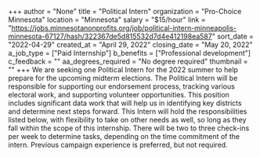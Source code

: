 +++
author = "None"
title = "Political Intern"
organization = "Pro-Choice Minnesota"
location = "Minnesota"
salary = "$15/hour"
link = "https://jobs.minnesotanonprofits.org/job/political-intern-minneapolis-minnesota-67127/hash/322367de5d815532d7d4e412198ea587"
sort_date = "2022-04-29"
created_at = "April 29, 2022"
closing_date = "May 20, 2022"
a_job_type = ["Paid Internship"]
b_benefits = ["Professional development"]
c_feedback = ""
aa_degrees_required = "No degree required"
thumbnail = ""
+++
We are seeking one Political Intern for the 2022 summer to help prepare for the upcoming midterm elections. The Political Intern will be responsible for supporting our endorsement process, tracking various electoral work, and supporting volunteer opportunities. This position includes significant data work that will help us in identifying key districts and determine next steps forward. This Intern will hold the responsibilities listed below, with flexibility to take on other needs as well, so long as they fall within the scope of this internship. There will be two to three check-ins per week to determine tasks, depending on the time commitment of the intern. Previous campaign experience is preferred, but not required. 